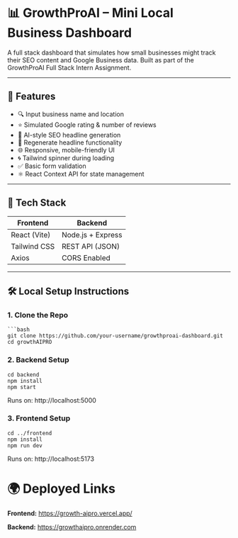 # 📊 GrowthProAI – Mini Local Business Dashboard

A full stack dashboard that simulates how small businesses might track their SEO content and Google Business data. Built as part of the GrowthProAI Full Stack Intern Assignment.

---

## 🚀 Features

- 🔍 Input business name and location
- ⭐ Simulated Google rating & number of reviews
- 🧠 AI-style SEO headline generation
- 🔁 Regenerate headline functionality
- 🌐 Responsive, mobile-friendly UI
- 🌀 Tailwind spinner during loading
- ✅ Basic form validation
- ⚛️ React Context API for state management

---

## 🧱 Tech Stack

| Frontend       | Backend          |
|----------------|------------------|
| React (Vite)   | Node.js + Express |
| Tailwind CSS   | REST API (JSON)  |
| Axios          | CORS Enabled     |

---

## 🛠️ Local Setup Instructions

### 1. Clone the Repo

    ```bash
    git clone https://github.com/your-username/growthproai-dashboard.git
    cd growthAIPRO
### 2. Backend Setup
    cd backend
    npm install
    npm start
Runs on: http://localhost:5000
### 3. Frontend Setup
    cd ../frontend
    npm install
    npm run dev
Runs on: http://localhost:5173

# 🌍 Deployed Links 
**Frontend:** https://growth-aipro.vercel.app/

**Backend:** https://growthaipro.onrender.com

